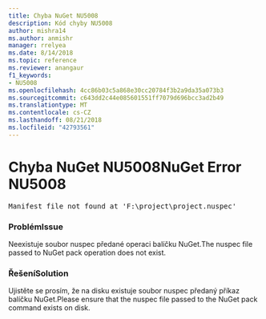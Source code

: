 ```yaml
---
title: Chyba NuGet NU5008
description: Kód chyby NU5008
author: mishra14
ms.author: anmishr
manager: rrelyea
ms.date: 8/14/2018
ms.topic: reference
ms.reviewer: anangaur
f1_keywords:
- NU5008
ms.openlocfilehash: 4cc86b03c5a868e30cc20784f3b2a9da35a073b3
ms.sourcegitcommit: c643dd2c44e085601551ff7079d696bcc3ad2b49
ms.translationtype: MT
ms.contentlocale: cs-CZ
ms.lasthandoff: 08/21/2018
ms.locfileid: "42793561"
---
```

# <a name="nuget-error-nu5008"></a><span data-ttu-id="717cc-103">Chyba NuGet NU5008</span><span class="sxs-lookup"><span data-stu-id="717cc-103">NuGet Error NU5008</span></span>
<pre>Manifest file not found at 'F:\project\project.nuspec'</pre>

### <a name="issue"></a><span data-ttu-id="717cc-104">Problém</span><span class="sxs-lookup"><span data-stu-id="717cc-104">Issue</span></span>

<span data-ttu-id="717cc-105">Neexistuje soubor nuspec předané operaci balíčku NuGet.</span><span class="sxs-lookup"><span data-stu-id="717cc-105">The nuspec file passed to NuGet pack operation does not exist.</span></span>


### <a name="solution"></a><span data-ttu-id="717cc-106">Řešení</span><span class="sxs-lookup"><span data-stu-id="717cc-106">Solution</span></span>

<span data-ttu-id="717cc-107">Ujistěte se prosím, že na disku existuje soubor nuspec předaný příkaz balíčku NuGet.</span><span class="sxs-lookup"><span data-stu-id="717cc-107">Please ensure that the nuspec file passed to the NuGet pack command exists on disk.</span></span>

